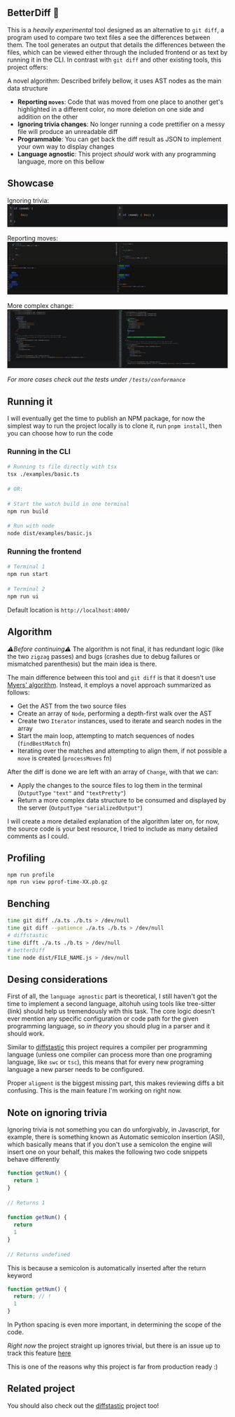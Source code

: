 ## BetterDiff 🔀

This is a _heavily experimental_ tool designed as an alternative to `git diff`, a program used to compare two text files a see the differences between them. 
The tool generates an output that details the differences between the files, which can be viewed either through the included frontend or as text by running it in the CLI. 
In contrast with `git diff` and other existing tools, this project offers:

A novel algorithm: Described brifely bellow, it uses AST nodes as the main data structure
- __Reporting `moves`__: Code that was moved from one place to another get's highlighted in a different color, no more deletion on one side and addition on the other
- __Ignoring trivia changes__: No longer running a code prettifier on a messy file will produce an unreadable diff
- __Programmable__: You can get back the diff result as JSON to implement your own way to display changes
- __Language agnostic__: This project _should_ work with any programming language, more on this bellow

## Showcase 

Ignoring trivia:
![Example of trivia changes being ignored](assets/trivia-no-diff.png)

Reporting moves:
![Example of a moved change](assets/move-diff.gif)

More complex change:
![Example of a bigger diff](assets/long-diff.png)

_For more cases check out the tests under `/tests/conformance`_

## Running it

I will eventually get the time to publish an NPM package, for now the simplest way to run the project locally is to clone it, run `pnpm install`, then you can choose how to run the code

### Running in the CLI

```sh
# Running ts file directly with tsx
tsx ./examples/basic.ts

# OR:

# Start the watch build in one terminal
npm run build

# Run with node
node dist/examples/basic.js
```

### Running the frontend

```sh
# Terminal 1
npm run start

# Terminal 2
npm run ui
```

Default location is `http://localhost:4000/`

## Algorithm

_⚠️Before continuing⚠️_ The algorithm is not final, it has redundant logic (like the two `zigzag` passes) and bugs (crashes due to debug failures or mismatched parenthesis) but the main idea is there.

The main difference between this tool and `git diff` is that it doesn't use [Myers' algorithm](https://www.nathaniel.ai/myers-diff/). Instead, it employs a novel approach summarized as follows:

- Get the AST from the two source files
- Create an array of `Node`, performing a depth-first walk over the AST 
- Create two `Iterator` instances, used to iterate and search nodes in the array
- Start the main loop, attempting to match sequences of nodes (`findBestMatch` fn)
- Iterating over the matches and attempting to align them, if not possible a `move` is created (`processMoves` fn)

After the diff is done we are left with an array of `Change`, with that we can:
  - Apply the changes to the source files to log them in the terminal (`OutputType` `"text"` and `"textPretty"`)
  - Return a more complex data structure to be consumed and displayed by the server (`OutputType` `"serializedOutput"`)

I will create a more detailed explanation of the algorithm later on, for now, the source code is your best resource, I tried to include as many detailed comments as I could.

## Profiling

```
npm run profile
npm run view pprof-time-XX.pb.gz
```

## Benching 

```sh
time git diff ./a.ts ./b.ts > /dev/null
time git diff --patience ./a.ts ./b.ts > /dev/null
# diffstastic
time difft ./a.ts ./b.ts > /dev/null
# betterDiff
time node dist/FILE_NAME.js > /dev/null
```

## Desing considerations

First of all, the `language agnostic` part is theoretical, I still haven't got the time to implement a second language, altohuh using tools like tree-sitter (link) should help us tremendously with this task.
The core logic doesn't ever mention any specific configuration or code path for the given programming language, so _in theory_ you should plug in a parser and it should work.

Similar to [diffstastic](https://github.com/Wilfred/difftastic) this project requires a compiler per programming language (unless one compiler can process more than one programing language, like `swc` or `tsc`), this means that for every new programing language a new parser needs to be configured.

Proper `aligment` is the biggest missing part, this makes reviewing diffs a bit confusing. This is the main feature I'm working on right now.

## Note on ignoring trivia

Ignoring trivia is not something you can do unforgivably, in Javascript, for example, there is something known as Automatic semicolon insertion (ASI), which basically means that if you don't use a semicolon the engine will insert one on your behalf, this makes the following two code snippets behave differently

```js
function getNum() {
  return 1
}

// Returns 1

function getNum() {
  return
  1
}

// Returns undefined
```

This is because a semicolon is automatically inserted after the return keyword

```js
function getNum() {
  return; // !
  1
}

```

In Python spacing is even more important, in determining the scope of the code. 

_Right now_ the project straight up ignores trivial, but there is an issue up to track this feature [here](https://github.com/ElianCordoba/better-diff/issues/25)

This is one of the reasons why this project is far from production ready :)

## Related project

You should also check out the [diffstastic](https://github.com/Wilfred/difftastic) project too! 